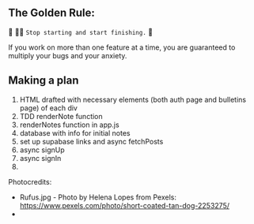 ## The Golden Rule: 

🦸 🦸‍♂️ `Stop starting and start finishing.` 🏁

If you work on more than one feature at a time, you are guaranteed to multiply your bugs and your anxiety.

## Making a plan
1) HTML drafted with necessary elements (both auth page and bulletins page) of each div
2) TDD renderNote function
3) renderNotes function in app.js
4) database with info for initial notes
5) set up supabase links and async fetchPosts
6) async signUp
7) async signIn
8) 
Photocredits:
- Rufus.jpg - Photo by Helena Lopes from Pexels: https://www.pexels.com/photo/short-coated-tan-dog-2253275/
- 

